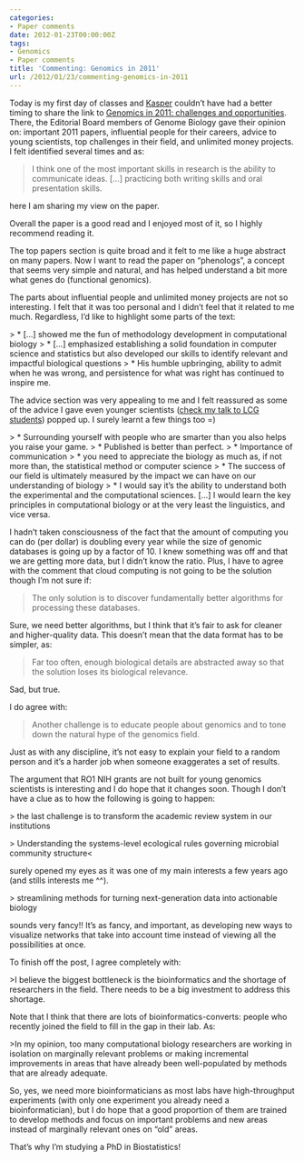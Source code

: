 ```yaml
---
categories:
- Paper comments
date: 2012-01-23T00:00:00Z
tags:
- Genomics
- Paper comments
title: 'Commenting: Genomics in 2011'
url: /2012/01/23/commenting-genomics-in-2011
---
```


<p>Today is my first day of classes and <a href="http://scholar.google.com/citations?hl=en&amp;user=8XOPyM4AAAAJ&amp;oi=sra">Kasper</a> couldn&#8217;t have had a better timing to share the link to <a href="http://genomebiology.com/2011/12/12/137">Genomics in 2011: challenges and opportunities</a>. There, the Editorial Board members of Genome Biology gave their opinion on: important 2011 papers, influential people for their careers, advice to young scientists, top challenges in their field, and unlimited money projects. I felt identified several times and as:</p>

> <p>I think one of the most important skills in research is the ability to communicate ideas. [&#8230;] practicing both writing skills and oral presentation skills.</p>

<p>here I am sharing my view on the paper.</p>
<p>Overall the paper is a good read and I enjoyed most of it, so I highly recommend reading it.</p>
<p>The top papers section is quite broad and it felt to me like a huge abstract on many papers. Now I want to read the paper on &#8220;phenologs&#8221;, a concept that seems very simple and natural, and has helped understand a bit more what genes do (functional genomics).</p>
<p>The parts about influential people and unlimited money projects are not so interesting. I felt that it was too personal and I didn&#8217;t feel that it related to me much. Regardless, I&#8217;d like to highlight some parts of the text:</p>
> * [&#8230;] showed me the fun of methodology development in computational biology
> * [&#8230;] emphasized establishing a solid foundation in computer science and statistics but also developed our skills to identify relevant and impactful biological questions
> * His humble upbringing, ability to admit when he was wrong, and persistence for what was right has continued to inspire me.
<p>The advice section was very appealing to me and I felt reassured as some of the advice I gave even younger scientists (<a href="http://fellgernon.tumblr.com/post/13739343319/introducing-biostatistics-to-first-year-lcg-students#.Tx3PlmPOz_g">check my talk to LCG students</a>) popped up. I surely learnt a few things too =)</p>
> * Surrounding yourself with people who are smarter than you also helps you raise your game.
> * Published is better than perfect.
> * Importance of communication
> * you need to appreciate the biology as much as, if not more than, the statistical method or computer science
> * The success of our field is ultimately measured by the impact we can have on our understanding of biology
> * I would say it&#8217;s the ability to understand both the experimental and the computational sciences. [&#8230;] I would learn the key principles in computational biology or at the very least the linguistics, and vice versa.

<p>I hadn&#8217;t taken consciousness of the fact that the amount of computing you can do (per dollar) is doubling every year while the size of genomic databases is going up by a factor of 10. I knew something was off and that we are getting more data, but I didn&#8217;t know the ratio. Plus, I have to agree with the comment that cloud computing is not going to be the solution though I&#8217;m not sure if:</p>

> The only solution is to discover fundamentally better algorithms for processing these databases.

<p>Sure, we need better algorithms, but I think that it&#8217;s fair to ask for cleaner and higher-quality data. This doesn&#8217;t mean that the data format has to be simpler, as:</p>

> Far too often, enough biological details are abstracted away so that the solution loses its biological relevance.

<p>Sad, but true.</p>
<p>I do agree with:</p>

> Another challenge is to educate people about genomics and to tone down the natural hype of the genomics field.

<p>Just as with any discipline, it&#8217;s not easy to explain your field to a random person and it&#8217;s a harder job when someone exaggerates a set of results.</p>
<p>The argument that RO1 NIH grants are not built for young genomics scientists is interesting and I do hope that it changes soon. Though I don&#8217;t have a clue as to how the following is going to happen:</p>
> the last challenge is to transform the academic review system in our institutions</p>
> Understanding the systems-level ecological rules governing microbial community structure<
<p>surely opened my eyes as it was one of my main interests a few years ago (and stills interests me ^^).</p>
> streamlining methods for turning next-generation data into actionable biology
<p>sounds very fancy!! It&#8217;s as fancy, and important, as developing new ways to visualize networks that take into account time instead of viewing all the possibilities at once.</p>
<p>To finish off the post, I agree completely with:</p>
>I believe the biggest bottleneck is the bioinformatics and the shortage of researchers in the field. There needs to be a big investment to address this shortage. 
<p>Note that I think that there are lots of bioinformatics-converts: people who recently joined the field to fill in the gap in their lab. As:</p>
>In my opinion, too many computational biology researchers are working in isolation on marginally relevant problems or making incremental improvements in areas that have already been well-populated by methods that are already adequate. 
<p>So, yes, we need more bioinformaticians as most labs have high-throughput experiments (with only one experiment you already need a bioinformatician), but I do hope that a good proportion of them are trained to develop methods and focus on important problems and new areas instead of marginally relevant ones on &#8220;old&#8221; areas.</p>
<p>That&#8217;s why I&#8217;m studying a PhD in Biostatistics!</p>
